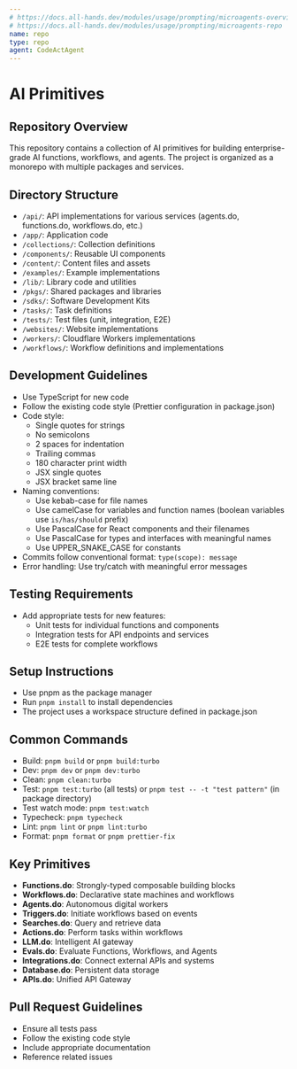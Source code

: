 ```yaml
---
# https://docs.all-hands.dev/modules/usage/prompting/microagents-overview#microagent-format
# https://docs.all-hands.dev/modules/usage/prompting/microagents-repo
name: repo
type: repo
agent: CodeActAgent
---
```


# AI Primitives

## Repository Overview

This repository contains a collection of AI primitives for building enterprise-grade AI functions, workflows, and agents. The project is organized as a monorepo with multiple packages and services.

## Directory Structure

- `/api/`: API implementations for various services (agents.do, functions.do, workflows.do, etc.)
- `/app/`: Application code
- `/collections/`: Collection definitions
- `/components/`: Reusable UI components
- `/content/`: Content files and assets
- `/examples/`: Example implementations
- `/lib/`: Library code and utilities
- `/pkgs/`: Shared packages and libraries
- `/sdks/`: Software Development Kits
- `/tasks/`: Task definitions
- `/tests/`: Test files (unit, integration, E2E)
- `/websites/`: Website implementations
- `/workers/`: Cloudflare Workers implementations
- `/workflows/`: Workflow definitions and implementations

## Development Guidelines

- Use TypeScript for new code
- Follow the existing code style (Prettier configuration in package.json)
- Code style:
  - Single quotes for strings
  - No semicolons
  - 2 spaces for indentation
  - Trailing commas
  - 180 character print width
  - JSX single quotes
  - JSX bracket same line
- Naming conventions:
  - Use kebab-case for file names
  - Use camelCase for variables and function names (boolean variables use `is/has/should` prefix)
  - Use PascalCase for React components and their filenames
  - Use PascalCase for types and interfaces with meaningful names
  - Use UPPER_SNAKE_CASE for constants
- Commits follow conventional format: `type(scope): message`
- Error handling: Use try/catch with meaningful error messages

## Testing Requirements

- Add appropriate tests for new features:
  - Unit tests for individual functions and components
  - Integration tests for API endpoints and services
  - E2E tests for complete workflows

## Setup Instructions

- Use pnpm as the package manager
- Run `pnpm install` to install dependencies
- The project uses a workspace structure defined in package.json

## Common Commands

- Build: `pnpm build` or `pnpm build:turbo`
- Dev: `pnpm dev` or `pnpm dev:turbo`
- Clean: `pnpm clean:turbo`
- Test: `pnpm test:turbo` (all tests) or `pnpm test -- -t "test pattern"` (in package directory)
- Test watch mode: `pnpm test:watch`
- Typecheck: `pnpm typecheck`
- Lint: `pnpm lint` or `pnpm lint:turbo`
- Format: `pnpm format` or `pnpm prettier-fix`

## Key Primitives

- **Functions.do**: Strongly-typed composable building blocks
- **Workflows.do**: Declarative state machines and workflows
- **Agents.do**: Autonomous digital workers
- **Triggers.do**: Initiate workflows based on events
- **Searches.do**: Query and retrieve data
- **Actions.do**: Perform tasks within workflows
- **LLM.do**: Intelligent AI gateway
- **Evals.do**: Evaluate Functions, Workflows, and Agents
- **Integrations.do**: Connect external APIs and systems
- **Database.do**: Persistent data storage
- **APIs.do**: Unified API Gateway

## Pull Request Guidelines

- Ensure all tests pass
- Follow the existing code style
- Include appropriate documentation
- Reference related issues
